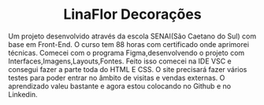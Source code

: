 <h1 align="center"> LinaFlor Decorações </h1>
Um projeto desenvolvido através da escola SENAI(São Caetano do Sul) com base em Front-End.
O curso tem 88 horas com certificado onde aprimorei técnicas.
Comecei com o programa Figma,desenvolvendo o projeto com Interfaces,Imagens,Layouts,Fontes.
Feito isso comecei na IDE VSC e consegui fazer a parte toda do HTML E CSS.
O site precisará fazer vários testes para poder entrar no âmbito de visitas e vendas externas.
O aprendizado valeu bastante e agora estou colocando no Github e no Linkedin.


 
